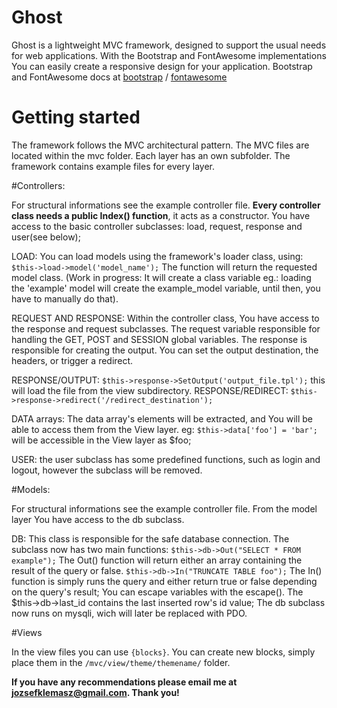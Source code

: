 # Ghost

Ghost is a lightweight MVC framework, designed to support the usual needs for web applications. With the Bootstrap
and FontAwesome implementations You can easily create a responsive design for your application. Bootstrap and
FontAwesome docs at [bootstrap](http://getbootstrap.com/) / [fontawesome](http://fortawesome.github.io/Font-Awesome/)

# Getting started

The framework follows the MVC architectural pattern. The MVC files are located within the mvc folder. Each layer has an own
subfolder. The framework contains example files for every layer.

#Controllers:

For structural informations see the example controller file. **Every controller class needs a public Index() function**, it
acts as a constructor. You have access to the basic controller subclasses: load, request, response and user(see below);

LOAD: You can load models using the framework's loader class, using: `$this->load->model('model_name');`
The function will return the requested model class. (Work in progress: It will create a class variable eg.: loading the 
'example' model will create the example_model variable, until then, you have to manually do that).

REQUEST AND RESPONSE: Within the controller class, You have access to the response and request subclasses. The request variable
responsible for handling the GET, POST and SESSION global variables. The response is responsible for creating
the output. You can set the output destination, the headers, or trigger a redirect.

RESPONSE/OUTPUT: `$this->response->SetOutput('output_file.tpl');` this will load the file from the view subdirectory. 
RESPONSE/REDIRECT: `$this->response->redirect('/redirect_destination');`
  
DATA arrays: The data array's elements will be extracted, and You will be able to access them from the View layer.
eg: `$this->data['foo'] = 'bar';` will be accessible in the View layer as $foo;

USER: the user subclass has some predefined functions, such as login and logout, however the subclass will be removed.

#Models:

For structural informations see the example controller file. From the model layer You have access to the
db subclass.

DB: This class is responsible for the safe database connection. The subclass now has two main functions:
`$this->db->Out("SELECT * FROM example");` The Out() function will return either an array containing the result of the query
or false.
`$this->db->In("TRUNCATE TABLE foo");` The In() function is simply runs the query and either return true or false
depending on the query's result;
You can escape variables with the escape(). The $this->db->last_id contains the last inserted row's id value;
The db subclass now runs on mysqli, wich will later be replaced with PDO.

#Views

In the view files you can use `{blocks}`. You can create new blocks, simply place them in the `/mvc/view/theme/themename/` folder.

**If you have any recommendations please email me at jozsefklemasz@gmail.com. Thank you!**
